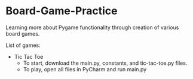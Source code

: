# Board-Game-Practice
Learning more about Pygame functionality through creation of various board games.

List of games:
  * Tic Tac Toe
	- To start, download the main.py, constants, and tic-tac-toe.py files.
	- To play, open all files in PyCharm and run main.py
